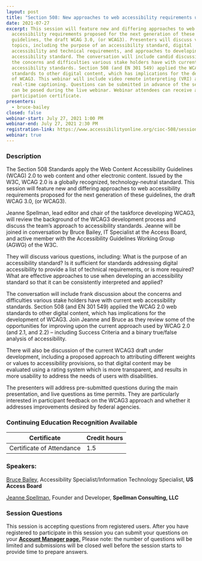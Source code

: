 ```yaml
---
layout: post
title: "Section 508: New approaches to web accessibility requirements under WCAG3"
date: 2021-07-27
excerpt: This session will feature new and differing approaches to web
  accessibility requirements proposed for the next generation of these
  guidelines, the draft WCAG 3.0, (or WCAG3). Presenters will discuss various
  topics, including the purpose of an accessibility standard, digital
  accessibility and technical requirements, and approaches to developing an
  accessibility standard. The conversation will include candid discussion about
  the concerns and difficulties various stake holders have with current web
  accessibility standards. Section 508 (and EN 301 549) applied the WCAG 2.0 web
  standards to other digital content, which has implications for the development
  of WCAG3. This webinar will include video remote interpreting (VRI) and
  real-time captioning. Questions can be submitted in advance of the session or
  can be posed during the live webinar. Webinar attendees can receive a
  participation certificate.
presenters:
  - bruce-bailey
closed: false
webinar-start: July 27, 2021 1:00 PM
webinar-end: July 27, 2021 2:30 PM
registration-link: https://www.accessibilityonline.org/cioc-508/session/?id=110939
webinar: true
---
```

### Description

The Section 508 Standards apply the Web Content Accessibility Guidelines (WCAG) 2.0 to web content and other electronic content. Issued by the W3C, WCAG 2.0 is a globally recognized, technology-neutral standard. This session will feature new and differing approaches to web accessibility requirements proposed for the next generation of these guidelines, the draft WCAG 3.0, (or WCAG3).



Jeanne Spellman, lead editor and chair of the taskforce developing WCAG3, will review the background of the WCAG3 development process and discuss the team’s approach to accessibility standards. Jeanne will be joined in conversation by Bruce Bailey, IT Specialist at the Access Board, and active member with the Accessibility Guidelines Working Group (AGWG) of the W3C.



They will discuss various questions, including: What is the purpose of an accessibility standard? Is it sufficient for standards addressing digital accessibility to provide a list of technical requirements, or is more required? What are effective approaches to use when developing an accessibility standard so that it can be consistently interpreted and applied?



The conversation will include frank discussion about the concerns and difficulties various stake holders have with current web accessibility standards. Section 508 (and EN 301 549) applied the WCAG 2.0 web standards to other digital content, which has implications for the development of WCAG3. Join Jeanne and Bruce as they review some of the opportunities for improving upon the current approach used by WCAG 2.0 (and 2.1, and 2.2) – including Success Criteria and a binary true/false analysis of accessibility.



There will also be discussion of the current WCAG3 draft under development, including a proposed approach to attributing different weights or values to accessibility provisions, so that digital content may be evaluated using a rating system which is more transparent, and results in more usability to address the needs of users with disabilities.



The presenters will address pre-submitted questions during the main presentation, and live questions as time permits. They are particularly interested in participant feedback on the WCAG3 approach and whether it addresses improvements desired by federal agencies.

### Continuing Education Recognition Available

| **Certificate**           | **Credit hours** |
| ------------------------- | ---------------- |
| Certificate of Attendance | 1.5              |

### Speakers:

[Bruce Bailey](https://www.accessibilityonline.org/speakers/speaker.aspx?id=10192), Accessibility Specialist/Information Technology Specialist, **US Access Board**



[Jeanne Spellman](https://www.accessibilityonline.org/speakers/speaker.aspx?id=10884), Founder and Developer, **Spellman Consulting, LLC**



### Session Questions

This session is accepting questions from registered users. After you have registered to participate in this session you can submit your questions on your **[Account Manager page.](https://www.accessibilityonline.org/cioc-508/accountManager)** Please note: the number of questions will be limited and submissions will be closed well before the session starts to provide time to prepare answers.